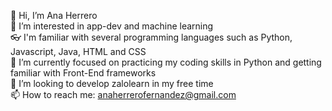 👋 Hi, I’m Ana Herrero \
👀 I’m interested in app-dev and machine learning \
👓 I'm familiar with several programming languages such as Python, Javascript, Java, HTML and CSS \
🌱 I’m currently focused on practicing my coding skills in Python and getting familiar with Front-End frameworks \
💞️ I’m looking to develop zalolearn in my free time \
📫 How to reach me: anaherrerofernandez@gmail.com
